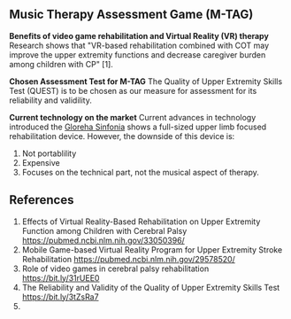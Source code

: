 ## Music Therapy Assessment Game (M-TAG)

**Benefits of video game rehabilitation and Virtual Reality (VR) therapy**
Research shows that "VR-based rehabilitation combined with COT may improve the upper extremity functions and decrease caregiver burden among children with CP" [1]. 


**Chosen Assessment Test for M-TAG**
The Quality of Upper Extremity Skills Test (QUEST) is to be chosen as our measure for assessment for its reliability and validility. 

**Current technology on the market**
Current advances in technology introduced the [Gloreha Sinfonia](https://www.youtube.com/watch?v=OewQiHHexhE) shows a full-sized upper limb focused rehabilitation device.  However, the downside of this device is:
1. Not portablility
2. Expensive
3. Focuses on the technical part, not the musical aspect of therapy.



## **References**

1. Effects of Virtual Reality-Based Rehabilitation on Upper Extremity Function among Children with Cerebral Palsy https://pubmed.ncbi.nlm.nih.gov/33050396/
2. Mobile Game-based Virtual Reality Program for Upper Extremity Stroke Rehabilitation https://pubmed.ncbi.nlm.nih.gov/29578520/
3. Role of video games in cerebral palsy rehabilitation https://bit.ly/31rUEE0
4. The Reliability and Validity of the Quality of Upper Extremity Skills Test https://bit.ly/3tZsRa7
5. 
<!--stackedit_data:
eyJoaXN0b3J5IjpbLTE3MzcxNjQ2MjBdfQ==
-->